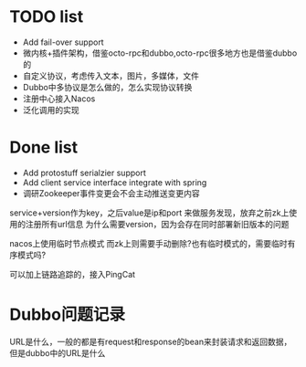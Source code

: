 # TODO list

* Add fail-over support
* 微内核+插件架构，借鉴octo-rpc和dubbo,octo-rpc很多地方也是借鉴dubbo的
* 自定义协议，考虑传入文本，图片，多媒体，文件
* Dubbo中多协议是怎么做的，怎么实现协议转换
* 注册中心接入Nacos
* 泛化调用的实现

# Done list

* Add protostuff serialzier support
* Add client service interface integrate with spring 
* 调研Zookeeper事件变更会不会主动推送变更内容


service+version作为key，之后value是ip和port
    来做服务发现，放弃之前zk上使用的注册所有url信息
为什么需要version，因为会存在同时部署新旧版本的问题

nacos上使用临时节点模式
而zk上则需要手动删除?也有临时模式的，需要临时有序模式吗? 

可以加上链路追踪的，接入PingCat

# Dubbo问题记录

URL是什么，一般的都是有request和response的bean来封装请求和返回数据，但是dubbo中的URL是什么


